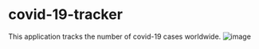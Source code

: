 # covid-19-tracker
This application tracks the number of covid-19 cases worldwide.
![image](https://user-images.githubusercontent.com/48861984/154075318-00477dad-7572-4dd4-be46-f0a3c7c0fc0b.png)
